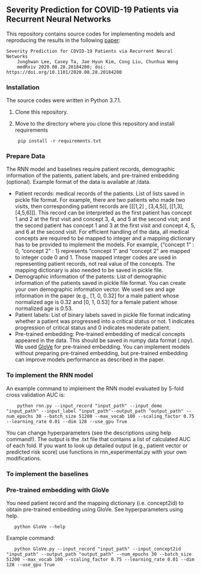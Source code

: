 ## Severity Prediction for COVID-19 Patients via Recurrent Neural Networks

This repository contains source codes for implementing models and reproducing the results in the following [paper](https://www.medrxiv.org/content/10.1101/2020.08.28.20184200v1):

    Severity Prediction for COVID-19 Patients via Recurrent Neural Networks
        Junghwan Lee, Casey Ta, Jae Hyun Kim, Cong Liu, Chunhua Weng
        medRxiv 2020.08.28.20184200; doi: https://doi.org/10.1101/2020.08.28.20184200

### Installation
The source codes were written in Python 3.7.1.
1. Clone this repository.
2. Move to the directory where you clone this repository and install requirements

        pip install -r requirements.txt

### Prepare Data
The RNN model and baselines require patient records, demographic information of the patients, patient labels, and pre-trained embedding (optional). Example format of the data is available at /data.
* Patient records: medical records of the patients. List of lists saved in pickle file format. For example, there are two patients who made two visits, then corresponding patient records are [[[1,2] , [3,4,5]], [[1,3], [4,5,6]]]. This record can be interpreted as the first patient has concept 1 and 2 at the first visit and concept 3, 4, and 5 at the second visit; and the second patient has concept 1 and 3 at the first visit and concept 4, 5, and 6 at the second visit. For efficient handling of the data, all medical concepts are required to be mapped to integer and a mapping dictionary has to be provided to implement the models. For example, {“concept 1” : 0, “concept 2” : 1} represents “concept 1” and “concept 2” are mapped to integer code 0 and 1. Those mapped integer codes are used in representing patient records, not real value of the concepts. The mapping dictionary is also needed to be saved in pickle file.
* Demographic information of the patents: List of demographic information of the patients saved in pickle file format. You can create your own demographic information vector. We used sex and age information in the paper (e.g., [1, 0, 0.32] for a male patient whose normalized age is 0.32 and [0, 1, 0.53] for a female patient whose normalized age is 0.53.
* Patient labels: List of binary labels saved in pickle file format indicating whether a patient was progressed into a critical status or not. 1 indicates progression of critical status and 0 indicates moderate patient.
* Pre-trained embedding: Pre-trained embedding of medical concepts appeared in the data. This should be saved in numpy data format (.npy). We used [GloVe](https://nlp.stanford.edu/pubs/glove.pdf) for pre-trained embedding. You can implement models without preparing pre-trained embedding, but pre-trained embedding can improve models performance as described in the paper.

### To implement the RNN model
An example command to implement the RNN model evaluated by 5-fold cross validation AUC is:

        python rnn.py --input_record "input_path" --input_demo "input_path" --input_label "input_path"--output_path "output_path" --num_epochs 30 --batch_size 51200 --max_vocab 100 --scaling_factor 0.75 --learning_rate 0.01 --dim 128 --use_gpu True

You can change hyperparameters (see the descriptions using help command!). The output is the .txt file that contains a list of calculated AUC of each fold. If you want to look up detailed output (e.g., patient vector or predicted risk score) use functions in rnn_experimental.py with your own modifications.


### To implement the baselines

### Pre-trained embedding with GloVe
You need patient record and the mapping dictionary (i.e. concept2id) to obtain pre-trained embedding using GloVe. See hyperparameters using help.

       python GloVe --help

Example command:

       python GloVe.py --input_record "input_path" --input_concept2id "input_path" --output_path "output_path" --num_epochs 30 --batch_size 51200 --max_vocab 100 --scaling_factor 0.75 --learning_rate 0.01 --dim 128 --use_gpu True